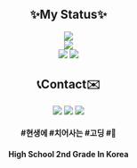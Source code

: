 <div align="center">
  <h2>✨My Status✨</h2>
  <div>
    <div>
      <img src="https://github-readme-stats.vercel.app/api?username=mangto&show_icons=true&private=true">
    </div>
    <div>
      <img src="https://github-readme-stats.vercel.app/api/top-langs/?username=mangto&layout=compact">
      <div>
        <img src="https://img.shields.io/badge/Python-3776AB?style=flat&logo=python&logoColor=white"/></a>
        <img src="https://img.shields.io/badge/C++-00599C?style=flat&logo=cplusplus&logoColor=white"/></a>
      </div>
    </div>
  </div>
  <h2>📞Contact✉️</h2>
  <div>
    <a href="https://www.instagram.com/lmj._.mg/" target="_blank"><img src="https://img.shields.io/badge/@lmj._.mg-E4405F?style=flat&logo=instagram&logoColor=white"/></a>
    <img src="https://img.shields.io/badge/mangto0701@gmail.com-EA4335?style=flat&logo=gmail&logoColor=white"/></a>
    <img src="https://img.shields.io/badge/dev.mangto@gmail.com-0A0A0A?style=flat&logo=devdotto&logoColor=white"/></a>
  </div>
</div>


<div align="center">
  <div>
    <h4>#현생에 #치어사는 #고딩 #🥕</h4>
    <h4>High School 2nd Grade In Korea</h4>
  </div>
</div>

